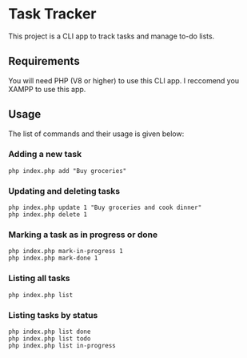 # Task Tracker

This project is a CLI app to track tasks and manage to-do lists.

## Requirements

You will need PHP (V8 or higher) to use this CLI app. I reccomend you XAMPP to use this app.

## Usage
The list of commands and their usage is given below:

### Adding a new task
```
php index.php add "Buy groceries"
```

### Updating and deleting tasks
```
php index.php update 1 "Buy groceries and cook dinner"
php index.php delete 1
```

### Marking a task as in progress or done
```
php index.php mark-in-progress 1
php index.php mark-done 1
```

### Listing all tasks
```
php index.php list
```

### Listing tasks by status
```
php index.php list done
php index.php list todo
php index.php list in-progress
```